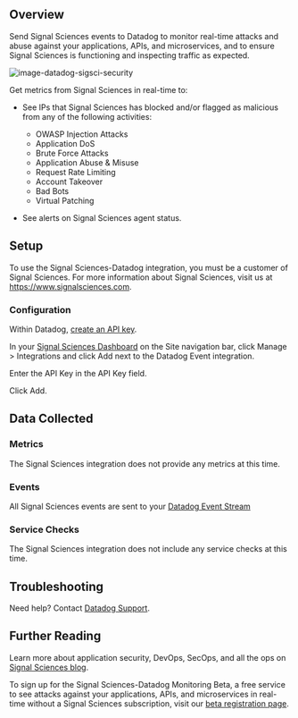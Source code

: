 ## Overview

Send Signal Sciences events to Datadog to monitor real-time attacks and abuse against your applications, APIs, and microservices, and to ensure Signal Sciences is functioning and inspecting traffic as expected.

![image-datadog-sigsci-security][1]

Get metrics from Signal Sciences in real-time to:

* See IPs that Signal Sciences has blocked and/or flagged as malicious from any of the following activities:

  - OWASP Injection Attacks
  - Application DoS
  - Brute Force Attacks
  - Application Abuse & Misuse
  - Request Rate Limiting
  - Account Takeover
  - Bad Bots
  - Virtual Patching

* See alerts on Signal Sciences agent status.

## Setup

To use the Signal Sciences-Datadog integration, you must be a customer of Signal Sciences. For more information about Signal Sciences, visit us at <https://www.signalsciences.com>.

### Configuration

Within Datadog, [create an API key][2].

In your [Signal Sciences Dashboard][3] on the Site navigation bar, click Manage > Integrations and click Add next to the Datadog Event integration.

Enter the API Key in the API Key field.

Click Add.

## Data Collected
### Metrics

The Signal Sciences integration does not provide any metrics at this time.

### Events

All Signal Sciences events are sent to your [Datadog Event Stream](https://docs.datadoghq.com/graphing/event_stream/)

### Service Checks

The Signal Sciences integration does not include any service checks at this time.


## Troubleshooting
Need help? Contact [Datadog Support][4].

## Further Reading

Learn more about application security, DevOps, SecOps, and all the ops on [Signal Sciences blog][5].

To sign up for the Signal Sciences-Datadog Monitoring Beta, a free service to see attacks against your applications, APIs, and microservices in real-time without a Signal Sciences subscription, visit our [beta registration page][6].

[1]: https://raw.githubusercontent.com/DataDog/integrations-extras/signalsciences/signalsciences/images/datadog-sigsci-security.png
[2]: https://app.datadoghq.com/account/settings#api
[3]: https://dashboard.signalsciences.net
[4]: http://docs.datadoghq.com/help/
[5]: https://labs.signalsciences.com
[6]: https://info.signalsciences.com/datadog-security
